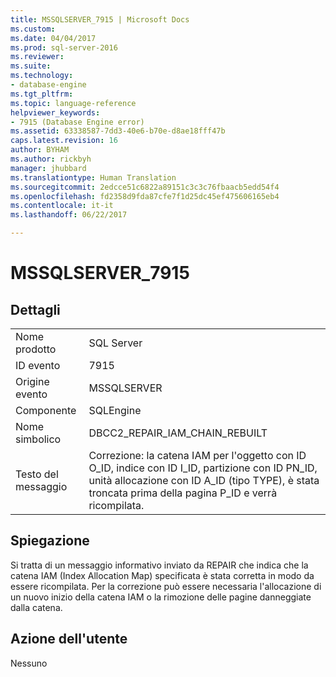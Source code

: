 ```yaml
---
title: MSSQLSERVER_7915 | Microsoft Docs
ms.custom: 
ms.date: 04/04/2017
ms.prod: sql-server-2016
ms.reviewer: 
ms.suite: 
ms.technology:
- database-engine
ms.tgt_pltfrm: 
ms.topic: language-reference
helpviewer_keywords:
- 7915 (Database Engine error)
ms.assetid: 63338587-7dd3-40e6-b70e-d8ae18fff47b
caps.latest.revision: 16
author: BYHAM
ms.author: rickbyh
manager: jhubbard
ms.translationtype: Human Translation
ms.sourcegitcommit: 2edcce51c6822a89151c3c3c76fbaacb5edd54f4
ms.openlocfilehash: fd2358d9fda87cfe7f1d25dc45ef475606165eb4
ms.contentlocale: it-it
ms.lasthandoff: 06/22/2017

---
```

# <a name="mssqlserver7915"></a>MSSQLSERVER_7915
  
## <a name="details"></a>Dettagli  
  
|||  
|-|-|  
|Nome prodotto|SQL Server|  
|ID evento|7915|  
|Origine evento|MSSQLSERVER|  
|Componente|SQLEngine|  
|Nome simbolico|DBCC2_REPAIR_IAM_CHAIN_REBUILT|  
|Testo del messaggio|Correzione: la catena IAM per l'oggetto con ID O_ID, indice con ID I_ID, partizione con ID PN_ID, unità allocazione con ID A_ID (tipo TYPE), è stata troncata prima della pagina P_ID e verrà ricompilata.|  
  
## <a name="explanation"></a>Spiegazione  
Si tratta di un messaggio informativo inviato da REPAIR che indica che la catena IAM (Index Allocation Map) specificata è stata corretta in modo da essere ricompilata. Per la correzione può essere necessaria l'allocazione di un nuovo inizio della catena IAM o la rimozione delle pagine danneggiate dalla catena.  
  
## <a name="user-action"></a>Azione dell'utente  
Nessuno  
  

